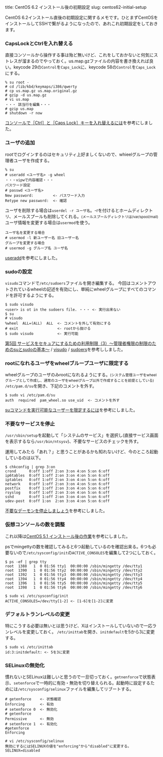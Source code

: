 title: CentOS 6.2 インストール後の初期設定
slug: centos62-initial-setup

CentOS 6.2インストール直後の初期設定に関するメモです。ひとまずCentOSをインストールしてSSHで繋がるようになったので、あれこれ初期設定をしておきます。

### CapsLockとCtrlを入れ替える
直接コンソールから操作する事は殆ど無いけど、これをしておかないと何気にストレスが溜まるのでやっておく。us.map.gzファイルの内容を書き換えれば良い。keycode 29の`Control`を`Caps_Lock`に、keycode 58の`Control`を`Caps_Lock`にする。

    % su root -
    # cd /lib/kbd/keymaps/i386/qwerty
    # cp us.map.gz us.map.original.gz
    # gzip -d us.map.gz
    # vi us.map
    ・・・ 該当行を編集・・・
    # gzip us.map
    # shutdown -r now

[コンソールで［Ctrl］と［Caps Lock］キーを入れ替えるには](http://www.atmarkit.co.jp/flinux/rensai/linuxtips/227conctlcaps.html)を参考にしました。

### ユーザの追加
rootでログインするのはセキュリティ上好ましくないので、whieelグループの管理者ユーザを作成する。

    % su
    # useradd <ユーザ名> -g wheel
    ・・・vipwで内容確認・・・
    パスワード設定
    # passwd <ユーザ名>
    New password:         <- パスワード入力
    Retype new password:  <- 確認

ユーザを削除する場合は`userdel -r ユーザ名`。-rを付けるとホームディレクトリ、メールスプールも削除してくれる。<small>(メールスプールディレクトリは/var/spool/mail)</small><br />
ユーザ情報を変更する場合は`usermod`を使う。

    ユーザ名を変更する場合
    # usermod -l 新ユーザー名 旧ユーザー名
    グループを変更する場合
    # usermod -g グループ名 ユーザ名

[useradd](http://linuxjm.sourceforge.jp/html/shadow/man8/useradd.8.html)を参考にしました。

### sudoの設定
`visudo`コマンドで`/etc/sudoers`ファイルを開き編集する。 今回はコメントアウトされているwheelの記述を有効にし、単純にwheelグループにすべてのコマンドを許可するようにする。

    $ sudo visudo
    <user> is ot in the sudoers file. ・・・ <- 実行出来ない
    $ su
    # visudo
    %wheel  ALL=(ALL)  ALL  <- コメントを外して有効にする
    # exit                  <- rootから抜ける
    $ sudo visudo           <- 実行可能

[第5回 サービスをセキュアにするための利用制限（3）～管理者権限の制限のためのsuとsudoの基本～](http://www.atmarkit.co.jp/fsecurity/rensai/unix_sec05/unix_sec01.html) / [visudo](http://linuxjm.sourceforge.jp/html/sudo/man8/visudo.8.html) / [sudoers](http://linuxjm.sourceforge.jp/html/sudo/man5/sudoers.5.html)を参考ししました。

### rootになれるユーザをwheelブループユーザに限定する
wheelグループのユーザのみrootになれるようにする。<small>(システム管理ユーザをwheelグループとして作成し、通常のユーザをwheelグループ以外で作成することを前提としている)</small><br />
`/etc/pam.d/su`を開き、下記のコメントを外す。

    $ sudo vi /etc/pam.d/su
    auth  required  pam_wheel.so use_uid  <- コメントを外す

[suコマンドを実行可能なユーザーを限定するには](http://www.atmarkit.co.jp/flinux/rensai/linuxtips/086suwheel.html)を参考にしました。

### 不要なサービスを停止
`/usr/sbin/setup`を起動して「システムのサービス」を選択し(直接サービス画面を表示するなら`/usr/bin/ntsysv`)、不要なサービスのチェックを外す。

運用してみたら「あれ？」と思うことがあるかも知れないけど、今のところ起動しているのは以下。

    $ chkconfig | grep 3:on
    crond      0:off 1:off 2:on 3:on 4:on 5:on 6:off
    ip6tables  0:off 1:off 2:on 3:on 4:on 5:on 6:off
    iptables   0:off 1:off 2:on 3:on 4:on 5:on 6:off
    network    0:off 1:off 2:on 3:on 4:on 5:on 6:off
    postfix    0:off 1:off 2:on 3:on 4:on 5:on 6:off
    rsyslog    0:off 1:off 2:on 3:on 4:on 5:on 6:off
    sshd       0:off 1:off 2:on 3:on 4:on 5:on 6:off
    udev-post  0:off 1:on  2:on 3:on 4:on 5:on 6:off

[不要なデーモンを停止しましょう](http://www.obenri.com/_minset_cent5/daemon_cent5.html)を参考にしました。

### 仮想コンソールの数を調整
これ以降は[CentOS 5.1 インストール後の作業](http://rina.jpn.ph/~rance/linux/centos/centos51_after.html)を参考にしました。

psでmingettyの数を確認してみると6つ起動しているのを確認出来る。6つも必要ないので`/etc/sysconfig/init`の`ACTIVE_CONSOLES`を編集して2つにしておく。

    $ ps -ef | grep tty
    root  1388   1  0 01:56 tty1  00:00:00 /sbin/mingetty /dev/tty1
    root  1390   1  0 01:56 tty2  00:00:00 /sbin/mingetty /dev/tty2
    root  1392   1  0 01:56 tty3  00:00:00 /sbin/mingetty /dev/tty3
    root  1394   1  0 01:56 tty4  00:00:00 /sbin/mingetty /dev/tty4
    root  1396   1  0 01:56 tty5  00:00:00 /sbin/mingetty /dev/tty5
    root  1398   1  0 01:56 tty6  00:00:00 /sbin/mingetty /dev/tty6
    
    $ sudo vi /etc/sysconfig/init
    ACTIVE_CONSOLES=/dev/tty[1-2] <- [1-6]を[1-2]に変更



### デフォルトランレベルの変更
特にこうする必要は無いとは思うけど、Xはインストールしていないので一応ランレベルを変更しておく。 `/etc/inittab`を開き、`initdefault`を5から3に変更する。

    $ sudo vi /etc/inittab
    id:3:initdefault: <- 5を3に変更

### SELinuxの無効化
慣れないとSELinuxは難しいと思うので一旦切っておく。`getnenforce`で状態表示、`setenforce`で一時的に有効・無効を切り替えられる。起動時に設定するためには`/etc/sysconfig/selinux`ファイルを編集してリブートする。

    # getenforce    <- 状態確認
    Enforcing       <- 有効
    # setenforce 0  <- 無効化
    # getenforce
    Permissive      <- 無効
    # setenforce 1  <- 有効化
    #getenforce
    Enforcing

    # vi /etc/sysconfig/selinux
    無効にするにはSELINUXの値を"enforcing"から"disabled"に変更する。
    SELINUX=disabled
